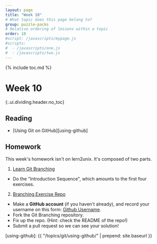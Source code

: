 ```yaml
---
layout: page
title: "Week 10"
# What topic does this page belong to?
group: puzzle-packs
# Relative ordering of lessons within a topic
order: 10
#script: /javascripts/mypage.js
#scripts:
#  - /javascripts/one.js
#  - /javascripts/two.js
---
```



{% include toc.md %}

# Week 10
{:.ui.dividing.header.no_toc}

## Reading

- [Using Git on GitHub][using-github]

## Homework

This week's homework isn't on lern2unix. It's composed of two parts.

1. [Learn Git Branching][learnGitBranching]
  - Do the "Introduction Sequence", which amounts to the first four exercises.
2. [Branching Exercise Repo][branching-exercise]
  - Make a __GitHub account__ (if you haven't already), and record your username
    on this form: [Github Username][google-form].
  - Fork the Git Branching repository.
  - Fix up the repo. (Hint: check the README of the repo!)
  - Submit a pull request so we can see your solution!

[google-form]: https://docs.google.com/forms/d/1x7B4iCyeKxtthApRrDqG6g1Uh4OgAaFEyqMfCQsVrCg/viewform?usp=send_form
[learnGitBranching]: http://pcottle.github.io/learnGitBranching/
[branching-exercise]: https://github.com/cmugpi/branching-exercise
[using-github]: {{ "/topics/git/using-github/"    | prepend: site.baseurl }}
